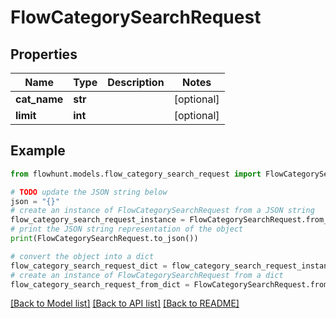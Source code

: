 # FlowCategorySearchRequest


## Properties

Name | Type | Description | Notes
------------ | ------------- | ------------- | -------------
**cat_name** | **str** |  | [optional] 
**limit** | **int** |  | [optional] 

## Example

```python
from flowhunt.models.flow_category_search_request import FlowCategorySearchRequest

# TODO update the JSON string below
json = "{}"
# create an instance of FlowCategorySearchRequest from a JSON string
flow_category_search_request_instance = FlowCategorySearchRequest.from_json(json)
# print the JSON string representation of the object
print(FlowCategorySearchRequest.to_json())

# convert the object into a dict
flow_category_search_request_dict = flow_category_search_request_instance.to_dict()
# create an instance of FlowCategorySearchRequest from a dict
flow_category_search_request_from_dict = FlowCategorySearchRequest.from_dict(flow_category_search_request_dict)
```
[[Back to Model list]](../README.md#documentation-for-models) [[Back to API list]](../README.md#documentation-for-api-endpoints) [[Back to README]](../README.md)



